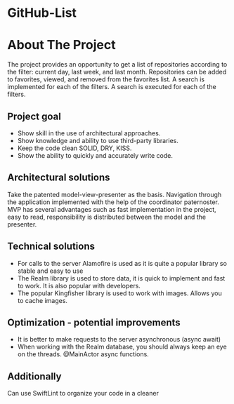 # GitHub-List
# About The Project
The project provides an opportunity to get a list of repositories according to the filter: current day, last week, and last month. Repositories can be added to favorites, viewed, and removed from the favorites list. A search is implemented for each of the filters. A search is executed for each of the filters.

## Project goal
- Show skill in the use of architectural approaches.
- Show knowledge and ability to use third-party libraries.
- Keep the code clean SOLID, DRY, KISS.
- Show the ability to quickly and accurately write code.

## Architectural solutions
Take the patented model-view-presenter as the basis. Navigation through the application implemented with the help of the coordinator paternoster. MVP has several advantages such as fast implementation in the project, easy to read, responsibility is distributed between the model and the presenter. 

## Technical solutions
- For calls to the server Alamofire is used as it is quite a popular library so stable and easy to use
- The Realm library is used to store data, it is quick to implement and fast to work. It is also popular with developers.
- The popular Kingfisher library is used to work with images. Allows you to cache images.

## Optimization - potential improvements
- It is better to make requests to the server asynchronous (async await)
- When working with the Realm database, you should always keep an eye on the threads. @MainActor async functions.

## Additionally
Сan use SwiftLint to organize your code in a cleaner
